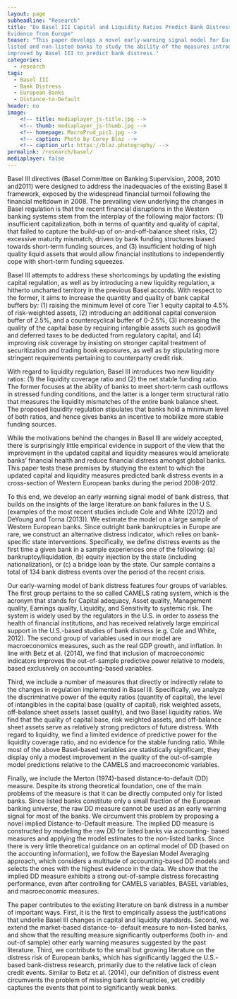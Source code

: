 ```yaml
---
layout: page
subheadline: "Research"
title: "Do Basel III Capital and Liquidity Ratios Predict Bank Distress?
Evidence from Europe"
teaser: "This paper develops a novel early-warning signal model for European
listed and non-listed banks to study the ability of the measures introduced or
improved by Basel III to predict bank distress."
categories:
  - research
tags:
  - Basel III
  - Bank Distress
  - European Banks
  - Distance-to-Default
header: no
image:
    <!-- title: mediaplayer_js-title.jpg -->
    <!-- thumb: mediaplayer_js-thumb.jpg -->
    <!-- homepage: MacroPrud_pic1.jpg -->
    <!-- caption: Photo by Corey Blaz -->
    <!-- caption_url: https://blaz.photography/ -->
permalink: /research/basel/	
mediaplayer: false
---
```


<!-- This paper develops a novel early warning signal model for European banks and -->
<!-- studies the extent to which the capital and liquidity measures proposed by Basel -->
<!-- III regulation were predictive of distress events of Western European banks -->
<!-- during the 2008-2012 financial crisis. -->

Basel III directives (Basel Committee on Banking Supervision, 2008, 2010
and2011) were designed to address the inadequacies of the existing Basel II
framework, exposed by the widespread financial turmoil following the financial
meltdown in 2008. The prevailing view underlying the changes in Basel regulation
is that the recent financial disruptions in the Western banking systems stem
from the interplay of the following major factors: (1) insufficient
capitalization, both in terms of quantity and quality of capital, that failed to
capture the build-up of on-and-off-balance sheet risks, (2) excessive maturity
mismatch, driven by bank funding structures biased towards short-term funding
sources, and (3) insufficient holding of high quality liquid assets that would
allow financial institutions to independently cope with short-term funding
squeezes.

Basel III attempts to address these shortcomings by updating the existing
capital regulation, as well as by introducing a new liquidity regulation, a
hitherto uncharted territory in the previous Basel accords. With respect to the
former, it aims to increase the quantity and quality of bank capital buffers by:
(1) raising the minimum level of core Tier 1 equity capital to 4.5% of
risk-weighted assets, (2) introducing an additional capital conversion buffer of
2.5%, and a countercyclical buffer of 0-2.5%, (3) increasing the quality of the
capital base by requiring intangible assets such as goodwill and deferred taxes
to be deducted from regulatory capital, and (4) improving risk coverage by
insisting on stronger capital treatment of securitization and trading book
exposures, as well as by stipulating more stringent requirements pertaining to
counterparty credit risk.

With regard to liquidity regulation, Basel III introduces two new liquidity
ratios: (1) the liquidity coverage ratio and (2) the net stable funding
ratio. The former focuses at the ability of banks to meet short-term cash
outflows in stressed funding conditions, and the latter is a longer term
structural ratio that measures the liquidity mismatches of the entire bank
balance sheet. The proposed liquidity regulation stipulates that banks hold a
minimum level of both ratios, and hence gives banks an incentive to mobilize
more stable funding sources.

While the motivations behind the changes in Basel III are widely accepted, there
is surprisingly little empirical evidence in support of the view that the
improvement in the updated capital and liquidity measures would ameliorate
banks’ financial health and reduce financial distress amongst global banks. This
paper tests these premises by studying the extent to which the updated capital
and liquidity measures predicted bank distress events in a cross-section of
Western European banks during the period 2008-2012.

To this end, we develop an early warning signal model of bank distress, that
builds on the insights of the large literature on bank failures in the
U.S. (examples of the most recent studies include Cole and White (2012) and
DeYoung and Torna (2013)). We estimate the model on a large sample of Western
European banks. Since outright bank bankruptcies in Europe are rare, we
construct an alternative distress indicator, which relies on bank-specific state
interventions. Specifically, we define distress events as the first time a given
bank in a sample experiences one of the following: (a) bankruptcy/liquidation,
(b) equity injection by the state (including nationalization), or (c) a bridge
loan by the state. Our sample contains a total of 134 bank distress events over
the period of the recent crisis.

Our early-warning model of bank distress features four groups of variables. The
first group pertains to the so called CAMELS rating system, which is the acronym
that stands for Capital adequacy, Asset quality, Management quality, Earnings
quality, Liquidity, and Sensitivity to systemic risk. The system is widely used
by the regulators in the U.S. in order to assess the health of financial
institutions, and has received relatively large empirical support in the
U.S.-based studies of bank distress (e.g. Cole and White, 2012).
The second group of variables used in our model are macroeconomics measures,
such as the real GDP growth, and inflation. In line with Betz et al. (2014), we
find that inclusion of macroeconomic indicators improves the out-of-sample
predictive power relative to models, based exclusively on accounting-based
variables.

Third, we include a number of measures that directly or indirectly relate to the
changes in regulation implemented in Basel III. Specifically, we analyze the
discriminative power of the equity ratios (quantity of capital), the level of
intangibles in the capital base (quality of capital), risk weighted assets,
off-balance sheet assets (asset quality), and two Basel liquidity ratios. We
find that the quality of capital base, risk weighted assets, and off-balance
sheet assets serve as relatively strong predictors of future distress. With
regard to liquidity, we find a limited evidence of predictive power for the
liquidity coverage ratio, and no evidence for the stable funding ratio. While
most of the above Basel-based variables are statistically significant, they
display only a modest improvement in the quality of the out-of-sample model
predictions relative to the CAMELS and macroeconomic variables.

Finally, we include the Merton (1974)-based distance-to-default (DD)
measure. Despite its strong theoretical foundation, one of the main problems of
the measure is that it can be directly computed only for listed banks. Since
listed banks constitute only a small fraction of the European banking universe,
the raw DD measure cannot be used as an early warning signal for most of the
banks. We circumvent this problem by proposing a novel implied
Distance-to-Default measure. The implied DD measure is constructed by modelling
the raw DD for listed banks via accounting- based measures and applying the
model estimates to the non-listed banks. Since there is very little theoretical
guidance on an optimal model of DD (based on the accounting information), we
follow the Bayesian Model Averaging approach, which considers a multitude of
accounting-based DD models and selects the ones with the highest evidence in the
data. We show that the implied DD measure exhibits a strong out-of-sample
distress forecasting performance, even after controlling for CAMELS variables,
BASEL variables, and macroeconomic measures.

The paper contributes to the existing literature on bank distress in a number of
important ways. First, it is the first to empirically assess the justifications
that underlie Basel III changes in capital and liquidity standards. Second, we
extend the market-based distance-to- default measure to non-listed banks, and
show that the resulting measure significantly outperforms (both in- and out-of
sample) other early warning measures suggested by the past literature. Third, we
contribute to the small but growing literature on the distress risk of European
banks, which has significantly lagged the U.S.-based bank-distress research,
primarily due to the relative lack of clean credit events. Similar to Betz et
al. (2014), our definition of distress event circumvents the problem of missing
bank bankruptcies, yet credibly captures the events that point to significantly
weak banks.












